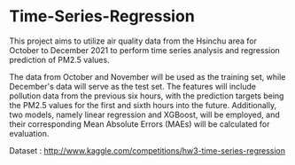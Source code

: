 # Time-Series-Regression

This project aims to utilize air quality data from the Hsinchu area for October to December 2021 to perform time series analysis and regression prediction of PM2.5 values. 

The data from October and November will be used as the training set, while December's data will serve as the test set. The features will include pollution data from the previous six hours, with the prediction targets being the PM2.5 values for the first and sixth hours into the future. Additionally, two models, namely linear regression and XGBoost, will be employed, and their corresponding Mean Absolute Errors (MAEs) will be calculated for evaluation.

Dataset :
http://www.kaggle.com/competitions/hw3-time-series-regression
